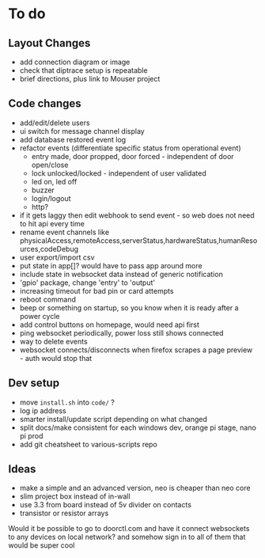 # To do

## Layout Changes

  * add connection diagram or image
  * check that diptrace setup is repeatable
  * brief directions, plus link to Mouser project

## Code changes

  * add/edit/delete users
  * ui switch for message channel display
  * add database restored event log
  * refactor events (differentiate specific status from operational event)
    * entry made, door propped, door forced - independent of door open/close
    * lock unlocked/locked - independent of user validated
    * led on, led off
    * buzzer
    * login/logout
    * http?
  * if it gets laggy then edit webhook to send event - so web does not need to hit api every time
  * rename event channels like physicalAccess,remoteAccess,serverStatus,hardwareStatus,humanResources,codeDebug
  * user export/import csv
  * put state in app[]? would have to pass app around more
  * include state in websocket data instead of generic notification
  * 'gpio' package, change 'entry' to 'output'
  * increasing timeout for bad pin or card attempts
  * reboot command
  * beep or something on startup, so you know when it is ready after a power cycle
  * add control buttons on homepage, would need api first
  * ping websocket periodically, power loss still shows connected
  * way to delete events
  * websocket connects/disconnects when firefox scrapes a page preview - auth would stop that

## Dev setup

  * move `install.sh` into `code/` ?
  * log ip address
  * smarter install/update script depending on what changed
  * split docs/make consistent for each windows dev, orange pi stage, nano pi prod
  * add git cheatsheet to various-scripts repo

## Ideas

  * make a simple and an advanced version, neo is cheaper than neo core
  * slim project box instead of in-wall
  * use 3.3 from board instead of 5v divider on contacts
  * transistor or resistor arrays

Would it be possible to go to doorctl.com
and have it connect websockets to any devices on local network?
and somehow sign in to all of them
that would be super cool
